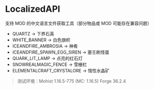# LocalizedAPI
支持 MOD 的中文语言文件获取工具（部分物品或 MOD 可能存在兼容问题）

* QUARTZ -> 下界石英
* WHITE_BANNER -> 白色旗帜
* ICEANDFIRE_AMBROSIA -> 神肴
* ICEANDFIRE_SPAWN_EGG_SIREN -> 塞壬刷怪蛋
* QUARK_LIT_LAMP -> 点亮的红石灯
* SNOWREALMAGIC_FENCE -> 雪栅栏
* ELEMENTALCRAFT_CRYSTALORE -> 惰性水晶矿

> 测试环境：Mohist 1.16.5-775 (MC: 1.16.5) Forge 36.2.4